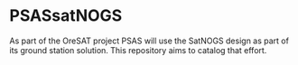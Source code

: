 # PSASsatNOGS
As part of the OreSAT project PSAS will use the SatNOGS design as part of its ground station solution. This repository aims to catalog that effort.
